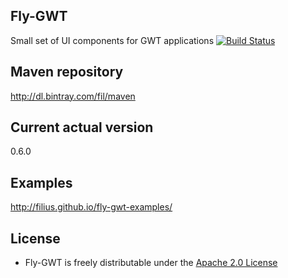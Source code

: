## Fly-GWT
Small set of UI components for GWT applications 
[![Build Status](https://travis-ci.org/filius/fly-gwt.svg?branch=master)](https://travis-ci.org/filius/fly-gwt)

## Maven repository
http://dl.bintray.com/fil/maven

## Current actual version
0.6.0

## Examples
http://filius.github.io/fly-gwt-examples/

## License
* Fly-GWT is freely distributable under the [Apache 2.0 License](http://www.apache.org/licenses/LICENSE-2.0.html)
